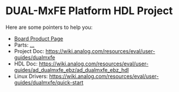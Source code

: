 # DUAL-MxFE Platform HDL Project

Here are some pointers to help you:
  * [Board Product Page](https://www.analog.com/dual-mxfe)
  * Parts: [...](https://www.analog.com/AD9081)
  * Project Doc: https://wiki.analog.com/resources/eval/user-guides/dualmxfe
  * HDL Doc: https://wiki.analog.com/resources/eval/user-guides/ad_dualmxfe_ebz/ad_dualmxfe_ebz_hdl
  * Linux Drivers: https://wiki.analog.com/resources/eval/user-guides/dualmxfe/quick-start
